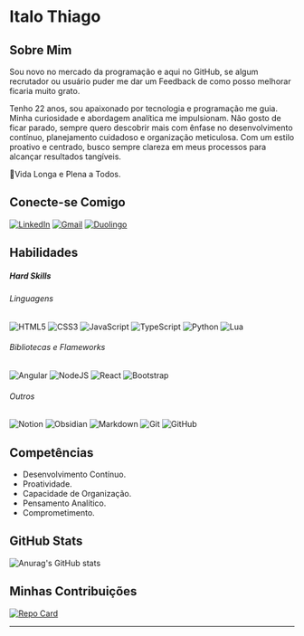 # Italo Thiago

## Sobre Mim

Sou novo no mercado da programação e aqui no GitHub, se algum recrutador ou usuário puder me dar um Feedback de como posso melhorar ficaria muito grato.

Tenho 22 anos, sou apaixonado por tecnologia e programação me guia. Minha curiosidade e abordagem analítica me impulsionam. Não gosto de ficar parado, sempre quero descobrir mais com ênfase no desenvolvimento contínuo, planejamento cuidadoso e organização meticulosa. Com um estilo proativo e centrado, busco sempre clareza em meus processos para alcançar resultados tangíveis.

🖖Vida Longa e Plena a Todos.

## Conecte-se Comigo
[![LinkedIn](https://img.shields.io/badge/LinkedIn-blue?style=for-the-badge&logo=linkedin&logoColor=fff)](https://www.linkedin.com/in/italo-thiago-17639818a/)
[![Gmail](https://img.shields.io/badge/Gmail-D14836?style=for-the-badge&logo=gmail&logoColor=white)](mailto:italothiago220@gmail.com)
[![Duolingo](https://img.shields.io/badge/Duolingo-%234DC730.svg?style=for-the-badge&logo=Duolingo&logoColor=white)](https://www.duolingo.com/profile/Italo-Thiago)

## Habilidades

##### Hard Skills

###### Linguagens

![HTML5](https://img.shields.io/badge/html5-%23E34F26.svg?style=for-the-badge&logo=html5&logoColor=white)
![CSS3](https://img.shields.io/badge/css3-%231572B6.svg?style=for-the-badge&logo=css3&logoColor=white)
![JavaScript](https://img.shields.io/badge/javascript-%23323330.svg?style=for-the-badge&logo=javascript&logoColor=%23F7DF1E)
![TypeScript](https://img.shields.io/badge/typescript-%23007ACC.svg?style=for-the-badge&logo=typescript&logoColor=white)
![Python](https://img.shields.io/badge/python-3670A0?style=for-the-badge&logo=python&logoColor=ffdd54)
![Lua](https://img.shields.io/badge/lua-%232C2D72.svg?style=for-the-badge&logo=lua&logoColor=white)

###### Bibliotecas e Flameworks

![Angular](https://img.shields.io/badge/angular-%23DD0031.svg?style=for-the-badge&logo=angular&logoColor=white)
![NodeJS](https://img.shields.io/badge/node.js-6DA55F?style=for-the-badge&logo=node.js&logoColor=white)
![React](https://img.shields.io/badge/react-%2320232a.svg?style=for-the-badge&logo=react&logoColor=%2361DAFB)
![Bootstrap](https://img.shields.io/badge/bootstrap-%238511FA.svg?style=for-the-badge&logo=bootstrap&logoColor=white)

###### Outros

![Notion](https://img.shields.io/badge/Notion-white.svg?style=for-the-badge&logo=notion&logoColor=black)
![Obsidian](https://img.shields.io/badge/Obsidian-%23483699.svg?style=for-the-badge&logo=obsidian&logoColor=white)
![Markdown](https://img.shields.io/badge/markdown-%23000000.svg?style=for-the-badge&logo=markdown&logoColor=white)
![Git](https://img.shields.io/badge/git-%23F05033.svg?style=for-the-badge&logo=git&logoColor=white)
![GitHub](https://img.shields.io/badge/github-%23121011.svg?style=for-the-badge&logo=github&logoColor=white)


## Competências

- Desenvolvimento Contínuo.
- Proatividade.
- Capacidade de Organização.
- Pensamento Analítico.
- Comprometimento.

## GitHub Stats

![Anurag's GitHub stats](https://github-readme-stats.vercel.app/api?username=Italo-Thiago&show_icons=true&theme=dracula&hide_title=true)

## Minhas Contribuições

[![Repo Card](https://github-readme-stats.vercel.app/api/pin/?username=Italo-Thiago&repo=Estudos_DIO&theme=dracula&show_icons=true&icon_color=30A3DC&title_color=E94D5F&text_color=FFF)](https://github.com/Italo-Thiago/Estudos_DIO)
<hr>
